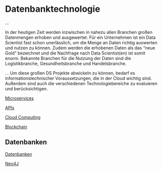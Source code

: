 # Datenbanktechnologie

...

In der heutigen Zeit werden inzwischen in nahezu allen Branchen großen Datenmengen erhoben
und ausgewertet. Für ein Unternehmen ist ein Data Scientist fast schon unerlässlich, um die Menge an Daten richtig auswerten und nutzen zu können. Zudem werden die erhobenen Daten als das “neue Gold” bezeichnet und die Nachfrage nach Data Scientist(en) ist somit enorm. Bekannte Branchen für die Nutzung der Daten sind die Logistikbranche, Gesundheitsbranche und Handelsbranche.

...
Um diese großen DS Projekte abwickeln zu können, bedarf es informationstechnischer Voraussetzungen, die in der Cloud wichtig sind. Außerdem sind auch die verschiedenen
Technologiebereiche zu evaluieren und berücksichtigen.

[Microservices](./Microservice.md)

[APIs](./API.md)

[Cloud Computing](./Cloud.md)

[Blockchain](./Blockchain)

## Datenbanken

[Datenbanken](./Datenbanken.md)

[Neo4J](./Neo4J)
